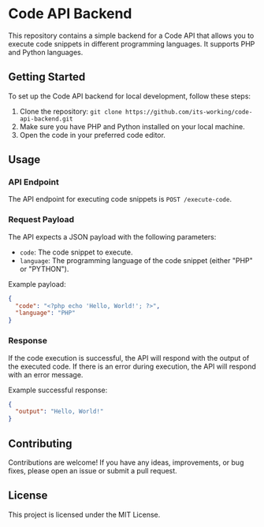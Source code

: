 # Code API Backend

This repository contains a simple backend for a Code API that allows you to execute code snippets in different programming languages. It supports PHP and Python languages.

## Getting Started

To set up the Code API backend for local development, follow these steps:

1. Clone the repository: `git clone https://github.com/its-working/code-api-backend.git`
2. Make sure you have PHP and Python installed on your local machine.
3. Open the code in your preferred code editor.

## Usage

### API Endpoint

The API endpoint for executing code snippets is `POST /execute-code`.

### Request Payload

The API expects a JSON payload with the following parameters:

- `code`: The code snippet to execute.
- `language`: The programming language of the code snippet (either "PHP" or "PYTHON").

Example payload:

```json
{
  "code": "<?php echo 'Hello, World!'; ?>",
  "language": "PHP"
}
```
### Response
If the code execution is successful, the API will respond with the output of the executed code. If there is an error during execution, the API will respond with an error message.

Example successful response:
```json
{
  "output": "Hello, World!"
}
```
## Contributing
Contributions are welcome! If you have any ideas, improvements, or bug fixes, please open an issue or submit a pull request.

## License
This project is licensed under the MIT License.

